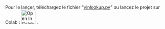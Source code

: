 Pour le lançer, téléchargez le fichier "[vinlookup.py](https://github.com/Ucodedev/VIN-lookup/blob/main/vinlookup.py)" ou lancez le projet sur Colab :
<a href="https://colab.research.google.com/drive/1w2qkC1QZWHVlzyUgoyjD32ZWeNLAvnZR?usp=sharing"><img src="https://colab.research.google.com/assets/colab-badge.svg" alt="Open In Colab" height="45"></a> .